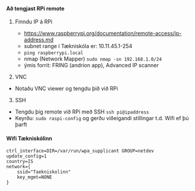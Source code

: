 #### Að tengjast RPi remote

1. Finndu IP á RPi
    
    - https://www.raspberrypi.org/documentation/remote-access/ip-address.md
    - subnet range í Tækniskóla er: 10.11.45.1-254
    - `ping raspberrypi.local`
    - nmap (Network Mapper) `sudo nmap -sn 192.168.1.0/24`       
    - ýmis forrit: FRING (andrion app), Advanced IP scanner
   

    
2. VNC
 - Notaðu VNC viewer og tengdu þið við RPi


3. SSH 
 - Tengdu þig remote við RPi með SSH `ssh pi@ipaddress` 
 - Keyrðu: `sudo raspi-config` og gerðu viðeigandi stillingar t.d. Wifi ef þú þarft


#### Wifi Tækniskólinn

```
ctrl_interface=DIR=/var/run/wpa_supplicant GROUP=netdev
update_config=1
country=IS
network={
    ssid="Taekniskolinn"
    key_mgmt=NONE
}
```
